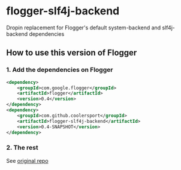 # flogger-slf4j-backend
Dropin replacement for Flogger's default system-backend and slf4j-backend dependencies 

## How to use this version of Flogger

### 1. Add the dependencies on Flogger

```xml
<dependency>
	<groupId>com.google.flogger</groupId>
	<artifactId>flogger</artifactId>
	<version>0.4</version>
</dependency>
<dependency>
	<groupId>com.github.coolersport</groupId>
	<artifactId>flogger-slf4j-backend</artifactId>
	<version>0.4-SNAPSHOT</version>
</dependency>
```

### 2. The rest

See [original repo](https://github.com/google/flogger)
